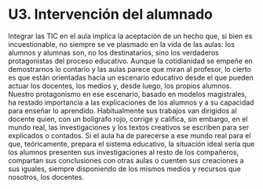 
# U3. Intervención del alumnado

Integrar las TIC en el aula implica la aceptación de un hecho que, si bien es incuestionable, no siempre se ve plasmado en la vida de las aulas: los alumnos y alumnas son, no los destinatarios, sino los verdaderos protagonistas del proceso educativo. Aunque la cotidianidad se empeñe en demostrarnos lo contario y las aulas parece que miran al profesor, lo cierto es que están orientadas hacia un escenario educativo desde el que pueden actuar los docentes, los medios y, desde luego, los propios alumnos. Nuestro protagonismo en ese escenario, basado en modelos magistrales, ha restado importancia a las explicaciones de los alumnos y a su capacidad para enseñar lo aprendido. Habitualmente sus trabajos van dirigidos al docente quien, con un bolígrafo rojo, corrige y califica, sin embargo, en el mundo real, las investigaciones y los textos creativos se escriben para ser explicados o contados. Si el aula ha de parecerse a ese mundo real para el que, teóricamente, prepara el sistema educativo, la situación ideal sería que los alumnos presenten sus investigaciones al resto de los compañeros, compartan sus conclusiones con otras aulas o cuenten sus creaciones a sus iguales, siempre disponiendo de los mismos medios y recursos que nosotros, los docentes.

